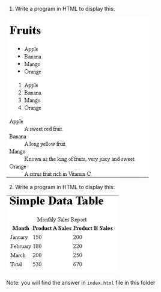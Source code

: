 1. Write a program in HTML to display this:
<img src="Screenshot (229).png">

2. Write a program in HTML to display this:
<img src="Screenshot (230).png">

Note: you will find the answer in `index.html` file in this folder